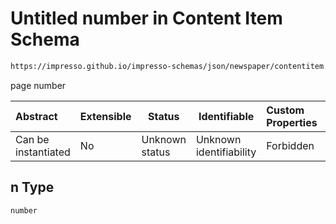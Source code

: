 # Untitled number in Content Item Schema

```txt
https://impresso.github.io/impresso-schemas/json/newspaper/contentitem.schema.json#/properties/ppreb/items/properties/n
```

page number


| Abstract            | Extensible | Status         | Identifiable            | Custom Properties | Additional Properties | Access Restrictions | Defined In                                                                         |
| :------------------ | ---------- | -------------- | ----------------------- | :---------------- | --------------------- | ------------------- | ---------------------------------------------------------------------------------- |
| Can be instantiated | No         | Unknown status | Unknown identifiability | Forbidden         | Allowed               | none                | [contentitem.schema.json\*](../out/contentitem.schema.json "open original schema") |

## n Type

`number`
